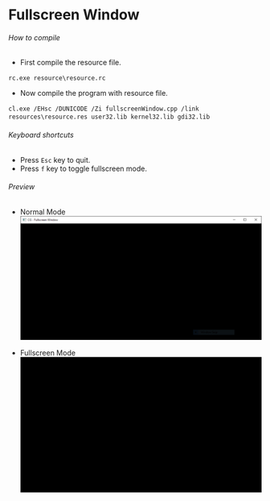 Fullscreen Window
============

###### How to compile

- First compile the resource file.

```
rc.exe resource\resource.rc
```

- Now compile the program with resource file.

```
cl.exe /EHsc /DUNICODE /Zi fullscreenWindow.cpp /link resources\resource.res user32.lib kernel32.lib gdi32.lib
```

###### Keyboard shortcuts
- Press ```Esc``` key to quit.
- Press ```f``` key to toggle fullscreen mode.

###### Preview
- Normal Mode
![normalWindow][normalWindow-image]

- Fullscreen Mode
![fullscreenWindow][fullscreenWindow-image]

<!-- Image declaration -->

[normalWindow-image]: ./preview/normalWindow.png "Normal Window"
[fullscreenWindow-image]: ./preview/fullscreenWindow.png "Fullscreen Window"
